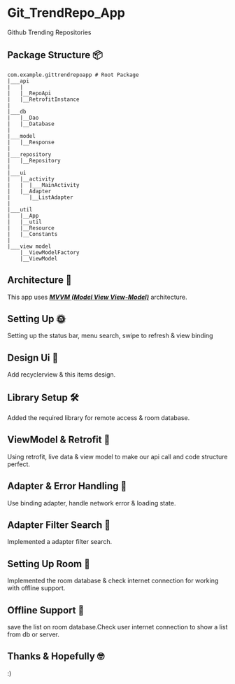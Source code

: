 # Git_TrendRepo_App
Github Trending Repositories

## Package Structure 📦
    com.example.gittrendrepoapp # Root Package
    |___api
    |   |
    |   |__RepoApi
    |   |__RetrofitInstance
    |
    |___db
    |   |__Dao
    |   |__Database
    |
    |___model
    |   |__Response
    |
    |___repository
    |   |__Repository
    |
    |___ui
    |   |__activity
    |   |  |___MainActivity
    |   |__Adapter
    |      |__ListAdapter
    |
    |___util
    |   |__App
    |   |__util
    |   |__Resource
    |   |__Constants
    |
    |___view model
        |__ViewModelFactory
        |__ViewModel

## Architecture 🗼
This app uses [***MVVM (Model View View-Model)***](https://developer.android.com/jetpack/docs/guide#recommended-app-arch) architecture.

## Setting Up 🌞
Setting up the status bar, menu search, swipe to refresh & view binding

## Design Ui 🎨
Add recyclerview & this items design.

## Library Setup 🛠
Added the required library for remote access & room database.

## ViewModel & Retrofit 🧰
Using retrofit, live data & view model to make our api call and code structure perfect.

## Adapter & Error Handling 🧰
Use binding adapter, handle network error & loading state.

## Adapter Filter Search 🧰
Implemented a adapter filter search.

## Setting Up Room 🧰
Implemented the room database & check internet connection for working with offline support.

## Offline Support 🧰
save the list on room database.Check user internet connection to show a list from db or server.

## Thanks & Hopefully 🤓
:)